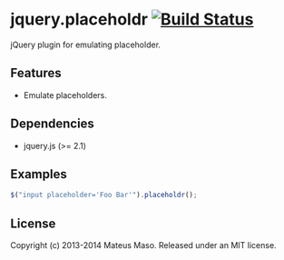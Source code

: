 jquery.placeholdr [![Build Status](https://travis-ci.org/mateusmaso/jquery.placeholdr.svg?branch=master)](https://travis-ci.org/mateusmaso/jquery.placeholdr)
==================

jQuery plugin for emulating placeholder.

## Features

* Emulate placeholders.

## Dependencies

* jquery.js (>= 2.1)

## Examples

```javascript
$("input placeholder='Foo Bar'").placeholdr();
```

## License

Copyright (c) 2013-2014 Mateus Maso. Released under an MIT license.
